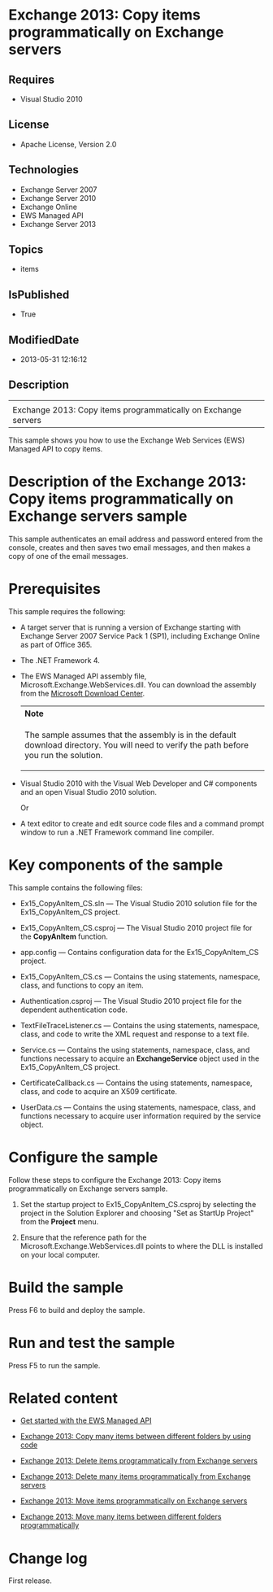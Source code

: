 # Exchange 2013: Copy items programmatically on Exchange servers
## Requires
* Visual Studio 2010
## License
* Apache License, Version 2.0
## Technologies
* Exchange Server 2007
* Exchange Server 2010
* Exchange Online
* EWS Managed API
* Exchange Server 2013
## Topics
* items
## IsPublished
* True
## ModifiedDate
* 2013-05-31 12:16:12
## Description

<div id="header">
<table id="bottomTable" cellpadding="0" cellspacing="0">
<tbody>
<tr id="headerTableRow1">
<td align="left"><span id="runningHeaderText"></span></td>
</tr>
<tr id="headerTableRow2">
<td align="left"><span id="nsrTitle">Exchange 2013: Copy items programmatically on Exchange servers</span>
</td>
</tr>
</tbody>
</table>
</div>
<div id="mainSection">
<div id="mainBody">
<p></p>
<div>
<p>This sample shows you how to use the Exchange Web Services (EWS) Managed API to copy items.</p>
</div>
<h1>Description of the Exchange 2013: Copy items programmatically on Exchange servers sample</h1>
<div id="sectionSection0" name="collapseableSection">
<p>This sample authenticates an email address and password entered from the console, creates and then saves two email messages, and then makes a copy of one of the email messages.</p>
</div>
<h1>Prerequisites</h1>
<div id="sectionSection1" name="collapseableSection">
<p>This sample requires the following:</p>
<ul>
<li>
<p>A target server that is running a version of Exchange starting with Exchange Server 2007 Service Pack 1 (SP1), including Exchange Online as part of Office 365.</p>
</li><li>
<p>The .NET Framework 4.</p>
</li><li>
<p>The EWS Managed API assembly file, Microsoft.Exchange.WebServices.dll. You can download the assembly from the
<a href="http://go.microsoft.com/fwlink/?LinkID=255472" target="_blank">Microsoft Download Center</a>.</p>
<div>
<table width="100%" cellspacing="0" cellpadding="0">
<tbody>
<tr>
<th align="left"><b>Note</b> </th>
</tr>
<tr>
<td>
<p>The sample assumes that the assembly is in the default download directory. You will need to verify the path before you run the solution.</p>
</td>
</tr>
</tbody>
</table>
</div>
</li><li>
<p>Visual Studio 2010 with the Visual Web Developer and C# components and an open Visual Studio 2010 solution.</p>
<p>Or</p>
</li><li>
<p>A text editor to create and edit source code files and a command prompt window to run a .NET Framework command line compiler.</p>
</li></ul>
</div>
<h1>Key components of the sample</h1>
<div id="sectionSection2" name="collapseableSection">
<p>This sample contains the following files:</p>
<ul>
<li>
<p>Ex15_CopyAnItem_CS.sln — The Visual Studio 2010 solution file for the Ex15_CopyAnItem_CS project.</p>
</li><li>
<p>Ex15_CopyAnItem_CS.csproj — The Visual Studio 2010 project file for the <b>CopyAnItem</b> function.</p>
</li><li>
<p>app.config — Contains configuration data for the Ex15_CopyAnItem_CS project.</p>
</li><li>
<p>Ex15_CopyAnItem_CS.cs — Contains the using statements, namespace, class, and functions to copy an item.</p>
</li><li>
<p>Authentication.csproj — The Visual Studio 2010 project file for the dependent authentication code.</p>
</li><li>
<p>TextFileTraceListener.cs — Contains the using statements, namespace, class, and code to write the XML request and response to a text file.</p>
</li><li>
<p>Service.cs — Contains the using statements, namespace, class, and functions necessary to acquire an
<b>ExchangeService</b> object used in the Ex15_CopyAnItem_CS project.</p>
</li><li>
<p>CertificateCallback.cs — Contains the using statements, namespace, class, and code to acquire an X509 certificate.</p>
</li><li>
<p>UserData.cs — Contains the using statements, namespace, class, and functions necessary to acquire user information required by the service object.</p>
</li></ul>
</div>
<h1>Configure the sample</h1>
<div id="sectionSection3" name="collapseableSection">
<p>Follow these steps to configure the Exchange 2013: Copy items programmatically on Exchange servers sample.</p>
<ol>
<li>
<p>Set the startup project to Ex15_CopyAnItem_CS.csproj by selecting the project in the Solution Explorer and choosing &quot;Set as StartUp Project&quot; from the
<b><span class="ui">Project</span></b> menu.</p>
</li><li>
<p>Ensure that the reference path for the Microsoft.Exchange.WebServices.dll points to where the DLL is installed on your local computer.</p>
</li></ol>
<p></p>
</div>
<h1>Build the sample</h1>
<div id="sectionSection4" name="collapseableSection">
<p>Press F6 to build and deploy the sample.</p>
</div>
<h1>Run and test the sample</h1>
<div id="sectionSection5" name="collapseableSection">
<p>Press F5 to run the sample.</p>
</div>
<h1>Related content</h1>
<div id="sectionSection6" name="collapseableSection">
<ul>
<li>
<p><a href="http://go.microsoft.com/fwlink/?LinkId=301827" target="_blank">Get started with the EWS Managed API</a>
</p>
</li><li>
<p><a href="http://code.msdn.microsoft.com/Exchange-2013-Copy-many-506ce292" target="_blank">Exchange 2013: Copy many items between different folders by using code</a>
</p>
</li><li>
<p><a href="http://code.msdn.microsoft.com/Exchange-2013-Delete-items-37674745" target="_blank">Exchange 2013: Delete items programmatically from Exchange servers</a>
</p>
</li><li>
<p><a href="http://code.msdn.microsoft.com/Exchange-2013-Delete-many-064f8760" target="_blank">Exchange 2013: Delete many items programmatically from Exchange servers</a>
</p>
</li><li>
<p><a href="http://code.msdn.microsoft.com/Exchange-2013-Move-items-6fc6bdbb" target="_blank">Exchange 2013: Move items programmatically on Exchange servers</a>
</p>
</li><li>
<p><a href="http://code.msdn.microsoft.com/Exchange-2013-Move-many-ae6cadde" target="_blank">Exchange 2013: Move many items between different folders programmatically</a>
</p>
</li></ul>
</div>
<h1>Change log</h1>
<div id="sectionSection7" name="collapseableSection">
<p>First release.</p>
</div>
</div>
</div>
